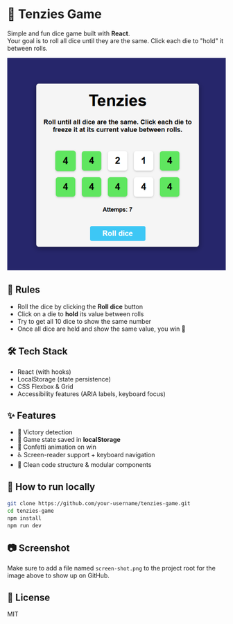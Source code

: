 # 🎲 Tenzies Game

Simple and fun dice game built with **React**.  
Your goal is to roll all dice until they are the same. Click each die to "hold" it between rolls.

![Screenshot of the game](./game-screenshot.png)

## 🧠 Rules

- Roll the dice by clicking the **Roll dice** button
- Click on a die to **hold** its value between rolls
- Try to get all 10 dice to show the same number
- Once all dice are held and show the same value, you win 🎉

## 🛠️ Tech Stack

- React (with hooks)
- LocalStorage (state persistence)
- CSS Flexbox & Grid
- Accessibility features (ARIA labels, keyboard focus)

## ✨ Features

- 🎯 Victory detection
- 🧠 Game state saved in **localStorage**
- 🎉 Confetti animation on win
- ♿ Screen-reader support + keyboard navigation
- 🧪 Clean code structure & modular components

## 🚀 How to run locally

```bash
git clone https://github.com/your-username/tenzies-game.git
cd tenzies-game
npm install
npm run dev
```

## 📷 Screenshot

Make sure to add a file named `screen-shot.png` to the project root for the image above to show up on GitHub.

## 📄 License

MIT
